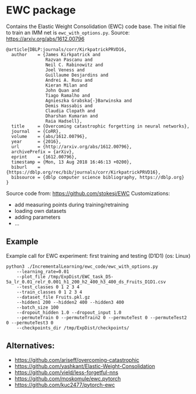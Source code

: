 # EWC package

Contains the Elastic Weight Consolidation (EWC) code base.
The initial file to train an IMM net is `ewc_with_options.py`. Source: https://arxiv.org/abs/1612.00796

```
@article{DBLP:journals/corr/KirkpatrickPRVD16,
  author    = {James Kirkpatrick and
               Razvan Pascanu and
               Neil C. Rabinowitz and
               Joel Veness and
               Guillaume Desjardins and
               Andrei A. Rusu and
               Kieran Milan and
               John Quan and
               Tiago Ramalho and
               Agnieszka Grabska{-}Barwinska and
               Demis Hassabis and
               Claudia Clopath and
               Dharshan Kumaran and
               Raia Hadsell},
  title     = {Overcoming catastrophic forgetting in neural networks},
  journal   = {CoRR},
  volume    = {abs/1612.00796},
  year      = {2016},
  url       = {http://arxiv.org/abs/1612.00796},
  archivePrefix = {arXiv},
  eprint    = {1612.00796},
  timestamp = {Mon, 13 Aug 2018 16:46:13 +0200},
  biburl    = {https://dblp.org/rec/bib/journals/corr/KirkpatrickPRVD16},
  bibsource = {dblp computer science bibliography, https://dblp.org}
}
```

Source code from: https://github.com/stokesj/EWC 
Customizations:
 * add measuring points during training/retraining
 * loading own datasets
 * adding parameters
 * ...

## Example

Example call for EWC experiment: first training and testing (D1D1) (os: Linux) 

```
python3 ./IncrementalLearning/ewc_code/ewc_with_options.py 
	--learning_rate=0.01 
	--plot_file /tmp/ExpDist/EWC_task_D5-5a_lr_0.01_relr_0.001_h1_200_h2_400_h3_400_ds_Fruits_D1D1.csv 
	--test_classes 0 1 2 3 4 
	--train_classes 0 1 2 3 4 
	--dataset_file Fruits.pkl.gz 
	--hidden1 200 --hidden2 400 --hidden3 400 
	--batch_size 100 
	--dropout_hidden 1.0 --dropout_input 1.0 
	--permuteTrain 0 --permuteTrain2 0 --permuteTest 0 --permuteTest2 0 --permuteTest3 0 
	--checkpoints_dir /tmp/ExpDist/checkpoints/ 
```
 
## Alternatives: 
 * https://github.com/ariseff/overcoming-catastrophic
 * https://github.com/yashkant/Elastic-Weight-Consolidation
 * https://github.com/vield/less-forgetful-nns
 * https://github.com/moskomule/ewc.pytorch
 * https://github.com/kuc2477/pytorch-ewc